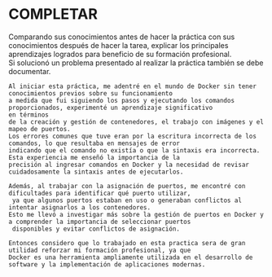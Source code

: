 # COMPLETAR  
Comparando sus conocimientos antes de hacer la práctica con sus conocimientos después de hacer la tarea, explicar los principales aprendizajes logrados para beneficio de su formación profesional.  
Si solucionó un problema presentado al realizar la práctica también se debe documentar.
```
Al iniciar esta práctica, me adentré en el mundo de Docker sin tener conocimientos previos sobre su funcionamiento
a medida que fui siguiendo los pasos y ejecutando los comandos proporcionados, experimenté un aprendizaje significativo
en términos
de la creación y gestión de contenedores, el trabajo con imágenes y el mapeo de puertos.
Los errores comunes que tuve eran por la escritura incorrecta de los comandos, lo que resultaba en mensajes de error
indicando que el comando no existía o que la sintaxis era incorrecta. Esta experiencia me enseñó la importancia de la
precisión al ingresar comandos en Docker y la necesidad de revisar cuidadosamente la sintaxis antes de ejecutarlos.

Además, al trabajar con la asignación de puertos, me encontré con dificultades para identificar qué puerto utilizar,
 ya que algunos puertos estaban en uso o generaban conflictos al intentar asignarlos a los contenedores.
Esto me llevó a investigar más sobre la gestión de puertos en Docker y a comprender la importancia de seleccionar puertos
 disponibles y evitar conflictos de asignación.

Entonces considero que lo trabajado en esta practica sera de gran  utilidad reforzar mi formación profesional, ya que
Docker es una herramienta ampliamente utilizada en el desarrollo de software y la implementación de aplicaciones modernas.
```
